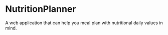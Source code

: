 # NutritionPlanner
A web application that can help you meal plan with nutritional daily values in mind. 
